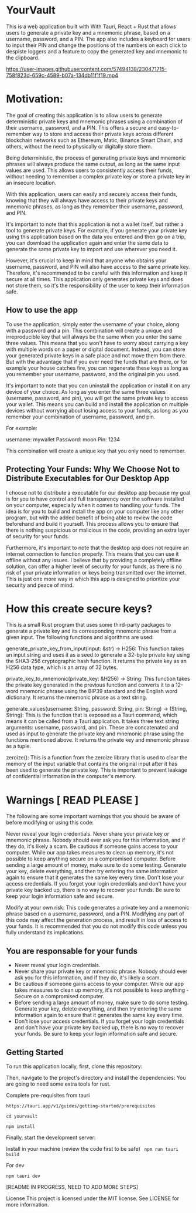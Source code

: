 # YourVault

This is a web application built with With Tauri, React + Rust that allows users to generate a private key and a mnemonic phrase, based on a username, password, and a PIN. The app also includes a keyboard for users to input their PIN and change the positions of the numbers on each click to despiste loggers and a feature to copy the generated key and mnemonic to the clipboard.


https://user-images.githubusercontent.com/57494138/230471715-758f823d-659c-4589-b07a-134db11f1f19.mp4



# Motivation:

The goal of creating this application is to allow users to generate deterministic private keys and mnemonic phrases using a combination of their username, password, and a PIN. This offers a secure and easy-to-remember way to store and access their private keys across different blockchain networks such as Ethereum, Matic, Binance Smart Chain, and others, without the need to physically or digitally store them.

Being deterministic, the process of generating private keys and mnemonic phrases will always produce the same output, as long as the same input values are used. This allows users to consistently access their funds, without needing to remember a complex private key or store a private key in an insecure location.

With this application, users can easily and securely access their funds, knowing that they will always have access to their private keys and mnemonic phrases, as long as they remember their username, password, and PIN.

It's important to note that this application is not a wallet itself, but rather a tool to generate private keys. For example, if you generate your private key using this application based on the data you entered and then go on a trip, you can download the application again and enter the same data to generate the same private key to import and use wherever you need it.

However, it's crucial to keep in mind that anyone who obtains your username, password, and PIN will also have access to the same private key. Therefore, it's recommended to be careful with this information and keep it secure at all times. This application only generates private keys and does not store them, so it's the responsibility of the user to keep their information safe.

## How to use the app

To use the application, simply enter the username of your choice, along with a password and a pin. This combination will create a unique and irreproducible key that will always be the same when you enter the same three values. This means that you won't have to worry about carrying a key with multiple words on a paper or digital document. Instead, you can store your generated private keys in a safe place and not move them from there. But with the advantage that if you ever need the funds that are there, or for example your house catches fire, you can regenerate these keys as long as you remember your username, password, and the original pin you used.

It's important to note that you can uninstall the application or install it on any device of your choice. As long as you enter the same three values (username, password, and pin), you will get the same private key to access your wallet. This means you can build and install the application on multiple devices without worrying about losing access to your funds, as long as you remember your combination of username, password, and pin.

For example:

username: mywallet
Password: moon
Pin: 1234

This combination will create a unique key that you only need to remember.

## Protecting Your Funds: Why We Choose Not to Distribute Executables for Our Desktop App

I choose not to distribute a executable for our desktop app because my goal is for you to have control and full transparency over the software installed on your computer, especially when it comes to handling your funds. The idea is for you to build and install the app on your computer like any other program, but with the added benefit of being able to review the code beforehand and build it yourself. This process allows you to ensure that there is nothing suspicious or malicious in the code, providing an extra layer of security for your funds.

Furthermore, it's important to note that the desktop app does not require an internet connection to function properly. This means that you can use it offline without any issues. I believe that by providing a completely offline solution, can offer a higher level of security for your funds, as there is no risk of your private information or keys being transmitted over the internet. This is just one more way in which this app is designed to prioritize your security and peace of mind.

# How this create secure keys?

This is a small Rust program that uses some third-party packages to generate a private key and its corresponding mnemonic phrase from a given input. The following functions and algorithms are used:

generate_private_key_from_input(input: &str) -> H256: This function takes an input string and uses it as a seed to generate a 32-byte private key using the SHA3-256 cryptographic hash function. It returns the private key as an H256 data type, which is an array of 32 bytes.

private_key_to_mnemonic(private_key: &H256) -> String: This function takes the private key generated in the previous function and converts it to a 12-word mnemonic phrase using the BIP39 standard and the English word dictionary. It returns the mnemonic phrase as a text string.

generate_values(username: String, password: String, pin: String) -> (String, String): This is the function that is exposed as a Tauri command, which means it can be called from a Tauri application. It takes three text string arguments: username, password, and pin. These are concatenated and used as input to generate the private key and mnemonic phrase using the functions mentioned above. It returns the private key and mnemonic phrase as a tuple.

zeroize(): This is a function from the zeroize library that is used to clear the memory of the input variable that contains the original input after it has been used to generate the private key. This is important to prevent leakage of confidential information in the computer's memory.

# Warnings [ READ PLEASE ]

The following are some important warnings that you should be aware of before modifying or using this code:

Never reveal your login credentials.
Never share your private key or mnemonic phrase. Nobody should ever ask you for this information, and if they do, it's likely a scam.
Be cautious if someone gains access to your computer. While our app takes measures to clean up memory, it's not possible to keep anything secure on a compromised computer.
Before sending a large amount of money, make sure to do some testing. Generate your key, delete everything, and then try entering the same information again to ensure that it generates the same key every time.
Don't lose your access credentials. If you forget your login credentials and don't have your private key backed up, there is no way to recover your funds. Be sure to keep your login information safe and secure.

Modify at your own risk: This code generates a private key and a mnemonic phrase based on a username, password, and a PIN. Modifying any part of this code may affect the generation process, and result in loss of access to your funds. It is recommended that you do not modify this code unless you fully understand its implications.

## You are responsable for your funds

- Never reveal your login credentials.
- Never share your private key or mnemonic phrase. Nobody should ever ask you for this information, and if they do, it's likely a scam.
- Be cautious if someone gains access to your computer. While our app takes measures to clean up memory, it's not possible to keep anything - Secure on a compromised computer.
- Before sending a large amount of money, make sure to do some testing. Generate your key, delete everything, and then try entering the same information again to ensure that it generates the same key every time.
- Don't lose your access credentials. If you forget your login credentials and don't have your private key backed up, there is no way to recover your funds. Be sure to keep your login information safe and secure.

## Getting Started

To run this application locally, first, clone this repository:

Then, navigate to the project's directory and install the dependencies: You are going to need some extra tools for rust.

Complete pre-requisites from tauri

`https://tauri.app/v1/guides/getting-started/prerequisites`

```
cd yourvault
```

```
npm install
```

Finally, start the development server:

Install in your machine (review the code first to be safe)
` npm run tauri build`

For dev

```
npm tauri dev
```

[README IN PROGRESS, NEED TO ADD MORE STEPS]

License
This project is licensed under the MIT license. See LICENSE for more information.
